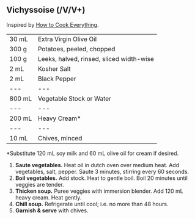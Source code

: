 
## Vichyssoise (/V/V+)

Inspired by [How to Cook Everything](https://www.amazon.com/How-Cook-Everything-Recipes-Anniversary/dp/0764578650).

|||
|:--|:--|
| 30 mL  | Extra Virgin Olive Oil
| 300 g  | Potatoes, peeled, chopped
| 100 g  | Leeks, halved, rinsed, sliced width-wise
| 2 mL   | Kosher Salt
| 2 mL   | Black Pepper
| ---    | ---
| 800 mL | Vegetable Stock or Water
| ---    | ---
| 200 mL | Heavy Cream\*
| ---    | ---
| 10 mL  | Chives, minced

\*Substitute 120 mL soy milk and 60 mL olive oil for cream if desired.

1. **Saute vegetables.** Heat oil in dutch oven over medium heat. Add vegetables, salt, pepper. Saute 3 minutes, stirring every 60 seconds.
2. **Boil vegetables.** Add stock. Heat to gentle boil. Boil 20 minutes until veggies are tender.
3. **Thicken soup.** Puree veggies with immersion blender. Add 120 mL heavy cream. Heat gently.
4. **Chill soup.** Refrigerate until cool; i.e. no more than 48 hours.
5. **Garnish & serve** with chives.

